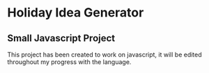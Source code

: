 # Holiday Idea Generator

## Small Javascript Project

This project has been created to work on javascript, it will be edited throughout my progress with the language. 

